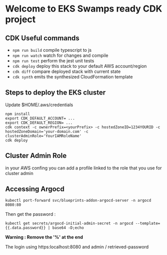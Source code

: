 # Welcome to EKS Swamps ready CDK  project

## CDK Useful commands

* `npm run build`   compile typescript to js
* `npm run watch`   watch for changes and compile
* `npm run test`    perform the jest unit tests
* `cdk deploy`      deploy this stack to your default AWS account/region
* `cdk diff`        compare deployed stack with current state
* `cdk synth`       emits the synthesized CloudFormation template

## Steps to deploy the EKS cluster

Update $HOME/.aws/credentials
```
npm install
export CDK_DEFAULT_ACCOUNT= ...
export CDK_DEFAULT_REGION= ...
cdk context -c ownerPrefix=<yourPrefix> -c hostedZoneID=1234YOURID -c hostedZoneDomain='your-domain.com' -c clusterAdminRole='YourIAMRoleName'
cdk deploy 
```

## Cluster Admin Role

in your AWS confing you can add a profile linked to the role that you use for cluster admin

## Accessing Argocd

```
kubectl port-forward svc/blueprints-addon-argocd-server -n argocd 8080:80
```

Then get the password :

```
kubectl get secrets/argocd-initial-admin-secret -n argocd --template={{.data.password}} | base64 -D;echo
```
<b> Warning : Remove the '%' at the end </b>


The login using https:localhost:8080 and admin / retrieved-password